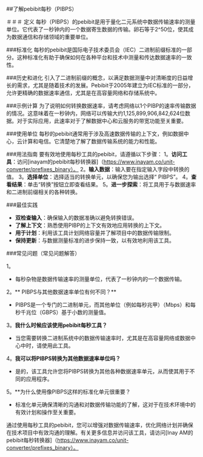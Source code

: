 ##了解pebibit每秒（PIBPS）

＃＃＃ 定义
每秒（PIBPS）的pebibit是用于量化二元系统中数据传输速率的测量单位。它代表了一秒钟内的一个数据寄生数据的传输。卵石等于2^50位，使其成为数据通信和存储领域的重要单位。

###标准化
每秒的pebibit是国际电子技术委员会（IEC）二进制前缀标准的一部分。这种标准化有助于确保如何在各种平台和技术中测量和传达数据速率的一致性。

###历史和进化
引入了二进制前缀的概念，以满足数据测量中对清晰度的日益增长的需求，尤其是随着技术的发展。Pebibit于2005年建立为IEC标准的一部分，允许更精确的数据速率通信，尤其是在高容量网络和存储系统中。

###示例计算
为了说明如何转换数据速率，请考虑网络以1个PIBP的速率传输数据的情况。这意味着在一秒钟内，网络可以传输大约1,125,899,906,842,624位数据。对于实际应用，此速率对于了解数据中心和云服务的带宽功能至关重要。

###使用单位
每秒的pebibit通常用于涉及高速数据传输的上下文，例如数据中心，云计算和电信。它清楚地了解了数据传输系统的能力和性能。

###用法指南
要有效地使用每秒工具的pebibit，请遵循以下步骤：
1。**访问工具**：访问[inayam的pebibit每秒转换器]（https://www.inayam.co/unit-converter/prefixes_binary）。
2。**输入数据**：输入要在指定输入字段中转换的值。
3。**选择单位**：选择适当的转换单元，以确保您为输出选择“ PIBPS”。
4。**查看结果**：单击“转换”按钮立即查看结果。
5。**进一步探索**：将工具用于与数据速率和二进制前缀相关的各种转换。

###最佳实践
-  **双检查输入**：确保输入的数据准确以避免转换错误。
-  **了解上下文**：熟悉使用PIBP的上下文有效地应用转换的上下文。
-  **用于计划**：利用该工具计划网络容量并了解项目中的数据传输限制。
-  **保持更新**：与数据测量标准的进步保持一致，以有效地利用该工具。

###常见问题（常见问题解答）

1。
- 每秒杂物是数据传输速率的测量单位，代表了一秒钟内的一个数据传输。

2。** PIBPS与其他数据速率单位有何不同？**
-  PIBPS是一个专门的二进制单元，而其他单位（例如每秒兆甲）（Mbps）和每秒千兆位（GBPS）基于小数的测量值。

3。**我什么时候应该使用pebibit每秒工具？**
- 当您需要转换二进制系统中的数据传输速率时，尤其是在高容量网络或数据中心中时，请使用此工具。

4。**我可以将PIBPS转换为其他数据速率单位吗？**
- 是的，该工具允许您将PIBPS转换为其他各种数据速率单元，从而使其用于不同的应用程序。

5。**为什么使用像PIBPS这样的标准化单元很重要？
- 标准化单元确保清晰的沟通和对数据传输功能的了解，这对于在技术环境中的有效计划和操作至关重要。

通过使用每秒工具的pebibit，您可以增强对数据传输速率，优化网络计划并确保在技术项目中有效沟通的理解。有关更多信息并访问该工具，请访问[Inay AM的pebibit每秒转换器]（https://www.inayam.co/unit-converter/prefixes_binary）。